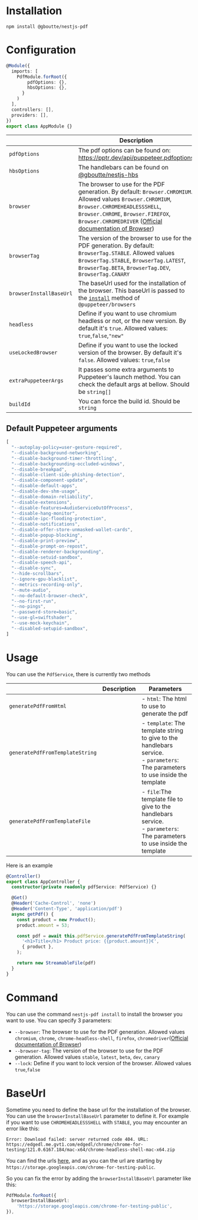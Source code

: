 # Installation

```shell
npm install @gboutte/nestjs-pdf
```

# Configuration

```ts
@Module({
  imports: [
    PdfModule.forRoot({
        pdfOptions: {},
        hbsOptions: {},
      }
    )
  ],
  controllers: [],
  providers: [],
})
export class AppModule {}
```
|                    | Description                                                                                                                                                                                                                                                                                    |
|--------------------|------------------------------------------------------------------------------------------------------------------------------------------------------------------------------------------------------------------------------------------------------------------------------------------------|
| `pdfOptions`       | The pdf options can be found on: https://pptr.dev/api/puppeteer.pdfoptions                                                                                                                                                                                                                     |
| `hbsOptions`       | The handlebars can be found on [@gboutte/nestjs-hbs](https://github.com/gboutte/nestjs-hbs)                                                                                                                                                                                                    |                                         |
| `browser` | The browser to use for the PDF generation. By default: `Browser.CHROMIUM`. Allowed values `Browser.CHROMIUM`, `Browser.CHROMEHEADLESSSHELL`, `Browser.CHROME`, `Browser.FIREFOX`, `Browser.CHROMEDRIVER` ([Official documentation of Browser](https://pptr.dev/browsers-api/browsers.browser)) |
| `browserTag` | The version of the browser to use for the PDF generation. By default: `BrowserTag.STABLE`. Allowed values `BrowserTag.STABLE`, `BrowserTag.LATEST`, `BrowserTag.BETA`, `BrowserTag.DEV`, `BrowserTag.CANARY`                                                                                   |
| `browserInstallBaseUrl` | The baseUrl used for the installation of the browser. This baseUrl is passed to the [`install`](https://pptr.dev/browsers-api/browsers.install) method of `@puppeteer/browsers`                                                                                                                |
| `headless`         | Define if you want to use chromium headless or not, or the new version. By default it's `true`. Allowed values: `true`,`false`,`"new"`                                                                                                                                                         |
| `useLockedBrowser`         | Define if you want to use the locked version of the browser. By default it's `false`. Allowed values: `true`,`false`                                                                                                                                                                           |
| `extraPuppeteerArgs`         | It passes some extra arguments to Puppeteer's launch method. You can check the default args at bellow. Should be `string[]`                                                                                                                                                                    |
| `buildId`         | You can force the build id. Should be `string`                                                                                                                                                                                                                                                 |


## Default Puppeteer arguments

```ts
[
  "--autoplay-policy=user-gesture-required",
  "--disable-background-networking",
  "--disable-background-timer-throttling",
  "--disable-backgrounding-occluded-windows",
  "--disable-breakpad",
  "--disable-client-side-phishing-detection",
  "--disable-component-update",
  "--disable-default-apps",
  "--disable-dev-shm-usage",
  "--disable-domain-reliability",
  "--disable-extensions",
  "--disable-features=AudioServiceOutOfProcess",
  "--disable-hang-monitor",
  "--disable-ipc-flooding-protection",
  "--disable-notifications",
  "--disable-offer-store-unmasked-wallet-cards",
  "--disable-popup-blocking",
  "--disable-print-preview",
  "--disable-prompt-on-repost",
  "--disable-renderer-backgrounding",
  "--disable-setuid-sandbox",
  "--disable-speech-api",
  "--disable-sync",
  "--hide-scrollbars",
  "--ignore-gpu-blacklist",
  "--metrics-recording-only",
  "--mute-audio",
  "--no-default-browser-check",
  "--no-first-run",
  "--no-pings",
  "--password-store=basic",
  "--use-gl=swiftshader",
  "--use-mock-keychain",
  "--disabled-setupid-sandbox",
]
```

# Usage



You can use the `PdfService`, there is currently two methods

|            | Description                                                                                                                      | Parameters                                                                                                          |
|------------|----------------------------------------------------------------------------------------------------------------------------------|---------------------------------------------------------------------------------------------------------------------|
| `generatePdfFromHtml` | | - `html`: The html to use to generate the pdf|
| `generatePdfFromTemplateString` | | - `template`: The template string to give to the handlebars service.<br>- `parameters`: The parameters to use inside the template|
| `generatePdfFromTemplateFile` | |- `file`:The template file to give to the handlebars service. <br>- `parameters`: The parameters to use inside the template|

Here is an example 
```ts
@Controller()
export class AppController {
  constructor(private readonly pdfService: PdfService) {}

  @Get()
  @Header('Cache-Control', 'none')
  @Header('Content-Type', 'application/pdf')
  async getPdf() {
    const product = new Product();
    product.amount = 53;

    const pdf = await this.pdfService.generatePdfFromTemplateString(
      '<h1>Title</h1> Product price: {{product.amount}}€',
      { product },
    );

    return new StreamableFile(pdf)
  }
}
```

# Command

You can use the command `nestjs-pdf install` to install the browser you want to use.
You can specify 3 parameters:
- `--browser`: The browser to use for the PDF generation. Allowed values `chromium`, `chrome`, `chrome-headless-shell`, `firefox`, `chromedriver`([Official documentation of Browser](https://pptr.dev/browsers-api/browsers.browser))
- `--browser-tag`: The version of the browser to use for the PDF generation. Allowed values `stable`, `latest`, `beta`, `dev`, `canary`
- `--lock`: Define if you want to lock version of the browser. Allowed values `true`,`false`

# BaseUrl

Sometime you need to define the base url for the installation of the browser. You can use the `browserInstallBaseUrl` parameter to define it.
For example if you want to use `CHROMEHEADLESSSHELL` with `STABLE`, you may encounter an error like this:
```
Error: Download failed: server returned code 404. URL: https://edgedl.me.gvt1.com/edgedl/chrome/chrome-for-testing/121.0.6167.184/mac-x64/chrome-headless-shell-mac-x64.zip
```
You can find the urls [here](https://googlechromelabs.github.io/chrome-for-testing/), and as you can the url are starting by `https://storage.googleapis.com/chrome-for-testing-public`.

So you can fix the error by adding the `browserInstallBaseUrl` parameter like this:
```ts
PdfModule.forRoot({
  browserInstallBaseUrl:
    'https://storage.googleapis.com/chrome-for-testing-public',
}),
```

